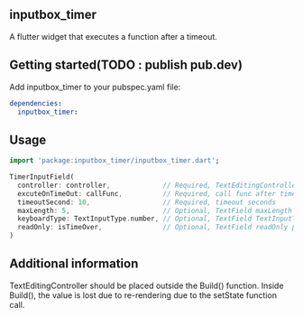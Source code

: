 ## inputbox_timer

A flutter widget that executes a function after a timeout.

## Getting started(TODO : publish pub.dev)

Add inputbox_timer to your pubspec.yaml file:
```yaml
dependencies:
  inputbox_timer:
```

## Usage

```dart
import 'package:inputbox_timer/inputbox_timer.dart';

TimerInputField(
  controller: controller,             // Required, TextEditingController
  excuteOnTimeOut: callFunc,          // Required, call func after time out
  timeoutSecond: 10,                  // Required, timeout seconds
  maxLength: 5,                       // Optional, TextField maxLength property
  keyboardType: TextInputType.number, // Optional, TextField TextInputType
  readOnly: isTimeOver,               // Optional, TextField readOnly property
)
```

## Additional information

TextEditingController should be placed outside the Build() function. Inside Build(), the value is lost due to re-rendering due to the setState function call.
